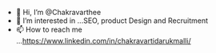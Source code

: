 - 👋 Hi, I’m @Chakravarthee
- 👀 I’m interested in ...SEO, product Design and Recruitment 
- 📫 How to reach me ...https://www.linkedin.com/in/chakravartidarukmalli/

<!---
Chakravarthee/Chakravarthee is a ✨ special ✨ repository because its `README.md` (this file) appears on your GitHub profile.
You can click the Preview link to take a look at your changes.
--->

